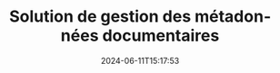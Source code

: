 ---
############################# Static ############################
layout: "family"
date:  2024-06-11T15:17:53
draft: false

product: "Metadata"
product_tag: "metadata"

lang: fr

############################# Head ############################
head_title: "API .NET, Java, Node.js et applications de manipulation de métadonnées en ligne par GroupDocs"
head_description: "API de métadonnées de documents natives de C# .NET et Java. Lisez, écrivez, modifiez et comparez les méta-informations de tous les formats populaires. Analysez et exportez les métadonnées."

############################# Header ############################
title: "Solution de gestion des métadonnées documentaires"
description:  |
  API et applications pour lire, modifier, remplacer et supprimer les métadonnées de documents, d'images et d'autres formats de fichiers sur les plateformes populaires.

  Ajoutez des informations de métadonnées cachées à vos fichiers et documents professionnels.

  Modifiez ou supprimez les métadonnées déjà présentées dans vos documents.

  Collectez et analysez des informations sur les métadonnées des documents et des fichiers.

############################# Supported Platforms ###############################
supported_platforms:
  enable: true
  head_title: "Choisissez votre plateforme"
  title: "Indépendance de la plateforme"
  description: "GroupDocs.Metadata est compatible avec une large gamme de systèmes d'exploitation et de frameworks :"
  details_link_title: "Apprendre encore plus"

  items:
    # items loop
    - title: ".NET"
      description: GroupDocs.Metadata .NET 
      color: "blue"
      tag: "net"
      link: "/metadata/net/"
      features_link: "https://docs.groupdocs.com/metadata/net/system-requirements/"
      features:
          # features loop
          - rows: "4"
            content: |
                    .NET Core 3.0 or higher <br> .NET 5.0 or higher <br> .NET Standard 2.1
      
          # features loop
          - rows: "1"
            content: |
                    Windows <br> Linux <br> Mac OS
      
          # features loop
          - rows: "3"
            content: |
                    Microsoft Visual Studio <br> JetBrains Rider <br> Microsoft Visual Code
      
          # features loop
          - rows: "1"
            content: |
                    70+ file formats
      

    # items loop
    - title: "Java"
      description: GroupDocs.Metadata Java
      color: "red"
      tag: "java"
      link: "/metadata/java/"
      features_link: "https://docs.groupdocs.com/metadata/java/system-requirements/"
      features:
          # features loop
          - rows: "4"
            content: |
                    J2SE 7.0 or higher <br> Kotlin
      
          # features loop
          - rows: "1"
            content: |
                    Windows <br> Linux <br> Mac OS
      
          # features loop
          - rows: "3"
            content: |
                    IntelliJ IDEA <br> Eclipse <br> NetBeans
      
          # features loop
          - rows: "1"
            content: |
                    70+ file formats

    # items loop
    - title: "Node.js"
      description: GroupDocs.Metadata Node.js
      color: "green"
      tag: "nodejs-java"
      link: "/metadata/nodejs-java/"
      features_link: "https://docs.groupdocs.com/metadata/"
      features:
          # features loop
          - rows: "4"
            content: |
                    Node.js 16+ and J2SE 8.0 (1.8)+
      
          # features loop
          - rows: "1"
            content: |
                    Windows <br> Linux <br> Mac OS
      
          # features loop
          - rows: "3"
            content: |
                    Atom <br> Visual Studio Code <br> Tout autre éditeur de texte
      
          # features loop
          - rows: "1"
            content: |
                    70+ file formats

############################# Features ###############################
features:
  enable: true
  title: "Examen des fonctionnalités de GroupDocs.Metadata"
  description: "Notre solution est conçue pour manipuler les métadonnées dans de nombreux formats de fichiers courants, notamment les images et les documents bureautiques."

  items:
    # items loop
    - icon: "protect"
      title: "Protéger les informations professionnelles"
      content: "Ajoutez des métadonnées cachées à vos fichiers et documents sensibles."

    # items loop
    - icon: "control"
      title: "Contrôler les métadonnées du document"
      content: "Collectez des informations détaillées sur les métadonnées contenues dans les documents."

    # items loop
    - icon: "manipulate"
      title: "Manipuler les informations de métadonnées"
      content: "Modifiez le contenu ou supprimez les métadonnées dans de nombreux formats de fichiers pris en charge."

    # items loop
    - icon: "additional"
      title: "Diverses fonctionnalités supplémentaires"
      content: "Obtenez un aperçu du document, extrayez les packages de métadonnées, etc."

############################# Code Samples ###############################
code_samples:
  enable: true
  title: "Protéger les documents à l'aide de métadonnées"
  description: "GroupDocs.Metadata exemples de code d'opérations typiques."

  items:
    # items loop
    - title: "Supprimez les métadonnées inutiles des images et des documents"
      content: "GroupDocs.Metadata vous aide à supprimer facilement les informations masquées de vos fichiers et documents. Vous pouvez rapidement supprimer des détails tels que le moment et l'endroit où une image a été prise, ou supprimer les informations sur l'auteur et l'éditeur des documents Office."
      samples:
          # samples loop
          - language: "C#"
            color: "blue"
            content: |
                    <code class="language-csharp" data-lang="csharp">
                        // Transmettre le chemin d'accès à un document au constructeur Metadata

                        using (Metadata metadata = new Metadata("source.docx"))
                        {
                            // Supprimer les propriétés du document connectées au créateur et à l'éditeur
                            var affected = metadata.RemoveProperties(
                                p => p.Tags.Contains(Tags.Person.Creator) ||
                                    p.Tags.Contains(Tags.Person.Editor);

                            // Résultat du processus de suppression des métadonnées
                            Console.WriteLine("Properties removed: {0}", affected);

                            // Enregistrer le document nettoyé
                            metadata.Save("result.docx");
                        }                    
                    </code>

          # samples loop
          - language: "Java"
            color: "red"
            content: |
                    <code class="language-java" data-lang="java">
                        // Transmettre le chemin d'accès à un document au constructeur Metadata

                        try (Metadata metadata = new Metadata("source.docx");{

                            // Supprimer les propriétés du document connectées au créateur et à l'éditeur
                            int affected = metadata.removeProperties(
                                new ContainsTagSpecification(Tags.getPerson().getCreator()).or(
                                new ContainsTagSpecification(Tags.getPerson().getEditor())));

                            // Résultat du processus de suppression des métadonnées
                            System.out.println(String.format("Properties removed: %s", affected));

                            // Enregistrer le document nettoyé
                            metadata.save("result.docx");
                        }

                    </code>

          # samples loop
          - language: "TypeScript"
            color: "green"
            content: |
                    <code class="language-java" data-lang="javascript">
                        // Transmettre le chemin d'accès à un document au constructeur Metadata

                        const metadata = new groupdocs.metadata.Metadata("source.docx");
    
                        // Supprimer les propriétés du document connectées au créateur et à l'éditeur
                        var affected = metadata.removeProperties(
                            new groupdocs.metadata.ContainsTagSpecification(groupdocs.metadata.Tags.getPerson().getCreator()).or(
                            new groupdocs.metadata.ContainsTagSpecification(groupdocs.metadata.Tags.getPerson().getEditor()))
                            );

                        // Résultat du processus de suppression des métadonnées
                        console.log('Properties removed: ${affected}');

                        // Enregistrer le document nettoyé
                        metadata.save("result.docx");                        

                    </code>

############################# Supported Formats ###############################
formats:
  enable: true
  title: "Plus de 70 formats sont pris en charge"
  description: "GroupDocs.Metadata permet de contrôler les métadonnées dans les formats de documents et de fichiers courants."

############################# Metrics ###############################
metrics:
  enable: true
  title: "GroupDocs.Metadata réalisations"
  description: "Découvrez les indicateurs clés des réalisations de notre bibliothèque"

  items:
    # items loop
    - number: "70+"
      title: "Formats pris en charge"
      content: "GroupDocs.Metadata prend en charge la manipulation des métadonnées pour plus de 70 formats de fichiers courants."

    # items loop
    - number: "700k"
      title: "Téléchargements NuGet"
      content: "GroupDocs.Metadata pour le package .NET NuGet a été téléchargé plus de 700 000 fois."

    # items loop
    - number: "15k"
      title: "Téléchargements Maven"
      content: "GroupDocs.Metadata compte 15 000 téléchargements sur Maven. Gestion puissante des métadonnées Java."

    # items loop
    - number: "140+"
      title: "Clients satisfaits"
      content: "Des entreprises aussi célèbres que des développeurs individuels préfèrent les produits GroupDocs pour créer des solutions innovantes."


############################# Customers ###############################
customers:
  enable: true
  title: "Nos clients satisfaits"
  description: "Produits GroupDocs approuvés par de nombreux clients dans le monde et utilisés dans de nombreuses solutions commerciales concurrentes à travers le monde."

  items:
    # items loop
    - title: "BenQ Corporation"
      logo: "benq"
      
    # items loop
    - title: "Nasdaq Stock Market"
      logo: "nasdaq"
      
    # items loop
    - title: "AT&T Inc."
      logo: "att"
      
    # items loop
    - title: "Customer logo AstraZeneca"
      logo: "astrazeneca"
      
    # items loop
    - title: "Central Bank of Argentina"
      logo: "argentinacentralbank"
      
    # items loop
    - title: "Roche Holding AG"
      logo: "roche"
      
    # items loop
    - title: "Capita"
      logo: "capita"
      
    # items loop
    - title: "Axa S.A."
      logo: "axa"
      
    # items loop
    - title: "Instructure Inc."
      logo: "instructure"
      
    # items loop
    - title: "Wipro"
      logo: "wipro"


############################# Actions ###############################
actions:
  enable: true
  title: "Prêt à commencer?"
  description: "Essayez gratuitement les fonctionnalités de GroupDocs.Metadata dans vos applications"

  items:
    # items loop
    - title: ".NET"
      color: "blue"
      link: "/metadata/net/"

    # items loop
    - title: "Java"
      color: "red"
      link: "/metadata/java/"

    # items loop
    - title: "Node.js"
      color: "green"
      link: "/metadata/nodejs-java/"      

############################# FAQ ###############################
faq:
  enable: true
  title: "Questions fréquemment posées"
  description: "Vous avez des questions sur notre produit ? Nous avons des réponses !"

  items:
    # items loop
    - question: "GroupDocs.Metadata nécessite-t-il un logiciel tiers pour le traitement des métadonnées des documents ?"
      answer: "GroupDocs.Metadata fonctionne de manière indépendante ; aucune bibliothèque externe comme Microsoft Office ou Adobe Acrobat n'est nécessaire."

    # items loop
    - question: "Puis-je essayer les fonctionnalités de GroupDocs.Metadata avant d'acheter ?"
      answer: "Absolument! GroupDocs.Metadata propose un essai gratuit. Installez-le et explorez ses capacités. Cependant, veuillez noter que les versions d'essai ajoutent des « badges d'essai » à vos documents et ne traitent que les 3 premières pages. Pour une expérience complète, obtenez une licence temporaire gratuite de 30 jours pour bénéficier de toutes les fonctionnalités. Consultez les détails [ici](https://purchase.groupdocs.com/temporary-license/)."

    # items loop
    - question: "Quels types de licences sont disponibles ?"
      answer: "Vous recherchez une licence GroupDocs.Metadata ? Nous vous proposons diverses options. Choisissez parmi des licences adaptées à vos besoins, en fonction de facteurs tels que le nombre de développeurs dans votre équipe, les emplacements de déploiement (par exemple, un bureau unique ou des lieux de travail distants) et si la distribution au client final nécessite le partage du SDK/API avec les clients. Vous pouvez également opter pour une licence d'utilisation mensuelle, où vous payez en fonction de votre utilisation avec des forfaits payants. Explorez plus loin et trouvez la solution idéale [ici](https://purchase.groupdocs.com/pricing/metadata/net/)."

############################# Cloud Links ###############################
cloud_links:
  enable: true
  title: "GroupDocs.Metadata Les API Low Code incluent"
  description: "Gérez les métadonnées sensibles dans les fichiers professionnels de votre application à l'aide de notre API REST basée sur le cloud."
  
  items:
    # items loop
    - title: "GroupDocs.Metadata Cloud for cURL"
      content: "Travaillez avec les API de manipulation de métadonnées cURL RESTful pour gérer les informations de métadonnées des PDF, Word, Excel, présentations, images et fichiers multimédia dans vos applications."
      icon: "groupdocs_metadata-for-curl"
      link: "https://products.groupdocs.cloud/metadata/curl"

    # items loop
    - title: "GroupDocs.Metadata Cloud for .NET"
      content: "Utilisez l'API REST de métadonnées avec le SDK .NET pour ajouter, modifier, extraire, rechercher et supprimer des métadonnées des formats de documents dans les applications .NET."
      icon: "groupdocs_metadata-for-net"
      link: "https://products.groupdocs.cloud/metadata/net"

    # items loop
    - title: "GroupDocs.Metadata Cloud for Java"
      content: "Améliorez vos applications Java avec de puissantes fonctionnalités de gestion des métadonnées à l'aide du SDK Metadata pour Java."
      icon: "groupdocs_metadata-for-java"
      link: "https://products.groupdocs.cloud/metadata/java"

############################# App links ###############################
app_links:
  enable: true
  title: "GroupDocs.Metadata Applications sans code incluses"
  description: "Accédez à l'application Web GroupDocs pour gérer les métadonnées des documents. Traitez GRATUITEMENT plus de 70 formats de fichiers populaires dans votre navigateur préféré."

  items:
    # items loop
    - title: "GroupDocs.Metadata Total"
      content: "Application gratuite pour afficher et modifier les métadonnées de Word, Excel, PDF, PowerPoint et plus de 70 types de documents."
      icon: "groupdocs_metadata-app"
      link: "https://products.groupdocs.app/metadata/total"

    # items loop
    - title: "GroupDocs.Metadata DOCX"
      content: "Visionneuse et éditeur de métadonnées en ligne gratuits pour les documents MS Word."
      icon: "groupdocs_words-app"
      link: "https://products.groupdocs.app/metadata/docx"

    # items loop
    - title: "GroupDocs.Metadata PDF"
      content: "Affichez ou modifiez les informations de métadonnées des documents PDF en ligne."
      icon: "groupdocs_pdf-app"
      link: "https://products.groupdocs.app/metadata/pdf"


      


---